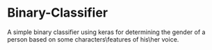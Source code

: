 # Binary-Classifier
A simple binary classifier using keras for determining the gender of a person based on some characters\features of his\her voice.
